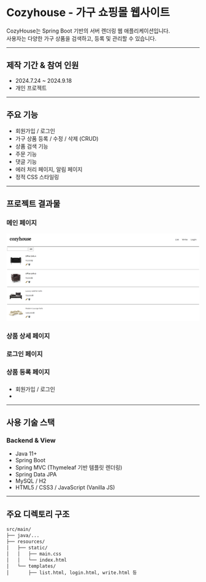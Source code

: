 # Cozyhouse - 가구 쇼핑몰 웹사이트

CozyHouse는 Spring Boot 기반의 서버 렌더링 웹 애플리케이션입니다.  
사용자는 다양한 가구 상품을 검색하고, 등록 및 관리할 수 있습니다.

---

## 제작 기간 & 참여 인원
- 2024.7.24 ~ 2024.9.18
- 개인 프로젝트

---

## 주요 기능
- 회원가입 / 로그인
- 가구 상품 등록 / 수정 / 삭제 (CRUD)
- 상품 검색 기능
- 주문 기능
- 댓글 기능
- 에러 처리 페이지, 알림 페이지
- 정적 CSS 스타일링

---

## 프로젝트 결과물

### 메인 페이지
<img src="images/list.png" width="700px" />

### 상품 상세 페이지

### 로그인 페이지

### 상품 등록 페이지

### 
- 회원가입 / 로그인
- 

---

## 사용 기술 스택

### Backend & View
- Java 11+
- Spring Boot
- Spring MVC (Thymeleaf 기반 템플릿 렌더링)
- Spring Data JPA
- MySQL / H2
- HTML5 / CSS3 / JavaScript (Vanilla JS)

---

## 주요 디렉토리 구조

```plaintext
src/main/
├── java/...
├── resources/
│   ├── static/
│   │   ├── main.css
│   │   └── index.html
│   └── templates/
│       ├── list.html, login.html, write.html 등
